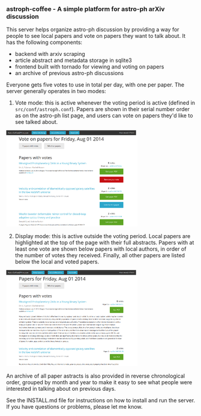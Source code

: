 ### astroph-coffee - A simple platform for astro-ph arXiv discussion

This server helps organize astro-ph discussion by providing a way for people to
see local papers and vote on papers they want to talk about. It has the
following components:

* backend with arxiv scraping
* article abstract and metadata storage in sqlite3
* frontend built with tornado for viewing and voting on papers
* an archive of previous astro-ph discussions


Everyone gets five votes to use in total per day, with one per paper. The server
generally operates in two modes:

1. Vote mode: this is active whenever the voting period is active (defined in
   `src/conf/astroph.conf`). Papers are shown in their serial number order as on
   the astro-ph list page, and users can vote on papers they'd like to see
   talked about.

![Voting mode image](src/static/images/voting-th.png?raw=true)


2. Display mode: this is active outside the voting period. Local papers are
   highlighted at the top of the page with their full abstracts. Papers with at
   least one vote are shown below papers with local authors, in order of the
   number of votes they received. Finally, all other papers are listed below the
   local and voted papers.

![Display mode image](src/static/images/listing-th.png?raw=true)


An archive of all paper astracts is also provided in reverse chronological
order, grouped by month and year to make it easy to see what people were
interested in talking about on previous days.

See the INSTALL.md file for instructions on how to install and run the
server. If you have questions or problems, please let me know.
